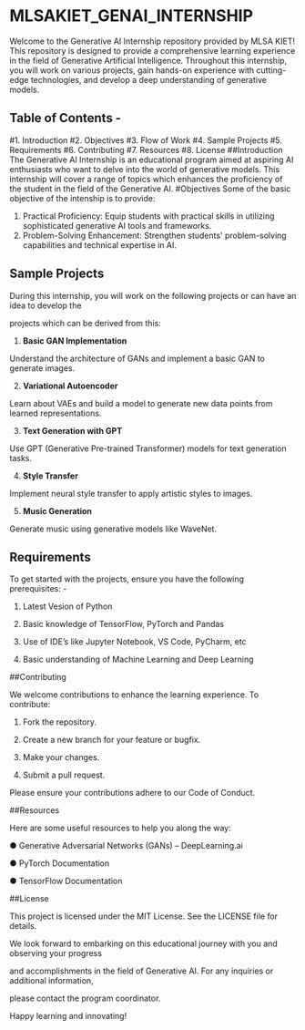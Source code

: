 # MLSAKIET_GENAI_INTERNSHIP
Welcome to the Generative AI Internship repository provided by MLSA KIET!
This repository is designed to provide a comprehensive learning experience in the field of
Generative Artificial Intelligence. Throughout this internship, you will work on various projects,
gain hands-on experience with cutting-edge technologies, and develop a deep understanding of
generative models.

## Table of Contents -
#1. Introduction
#2. Objectives
#3. Flow of Work
#4. Sample Projects
#5. Requirements
#6. Contributing
#7. Resources
#8. License
##Introduction
The Generative AI Internship is an educational program aimed at aspiring AI enthusiasts who
want to delve into the world of generative models. This internship will cover a range of topics
which enhances the proficiency of the student in the field of the Generative AI.
#Objectives
Some of the basic objective of the intenship is to provide:
1. Practical Proficiency: Equip students with practical skills in utilizing sophisticated
generative AI tools and frameworks.
2. Problem-Solving Enhancement: Strengthen students' problem-solving capabilities and
technical expertise in AI.

## Sample Projects

During this internship, you will work on the following projects or can have an idea to develop the

projects which can be derived from this:

1. **Basic GAN Implementation**

Understand the architecture of GANs and implement a basic GAN to generate images.

2. **Variational Autoencoder**

Learn about VAEs and build a model to generate new data points from learned representations.

3. **Text Generation with GPT**

Use GPT (Generative Pre-trained Transformer) models for text generation tasks.

4. **Style Transfer**

Implement neural style transfer to apply artistic styles to images.

5. **Music Generation**

Generate music using generative models like WaveNet.

## Requirements

To get started with the projects, ensure you have the following prerequisites: -

1. Latest Vesion of Python

2. Basic knowledge of TensorFlow, PyTorch and Pandas

3. Use of IDE’s like Jupyter Notebook, VS Code, PyCharm, etc

4. Basic understanding of Machine Learning and Deep Learning
   
##Contributing

We welcome contributions to enhance the learning experience. To contribute:

1. Fork the repository.

2. Create a new branch for your feature or bugfix.

3. Make your changes.

4. Submit a pull request.

Please ensure your contributions adhere to our Code of Conduct.

##Resources

Here are some useful resources to help you along the way:

● Generative Adversarial Networks (GANs) – DeepLearning.ai

● PyTorch Documentation

● TensorFlow Documentation

##License

This project is licensed under the MIT License. See the LICENSE file for details.

We look forward to embarking on this educational journey with you and observing your progress

and accomplishments in the field of Generative AI. For any inquiries or additional information,

please contact the program coordinator.

Happy learning and innovating!
